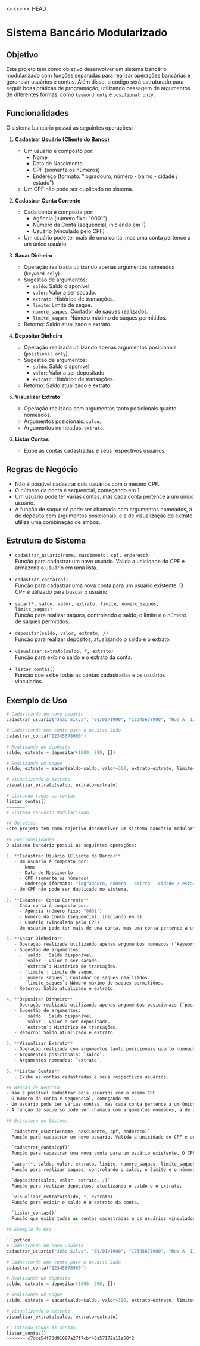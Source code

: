 <<<<<<< HEAD
# Sistema Bancário Modularizado

## Objetivo
Este projeto tem como objetivo desenvolver um sistema bancário modularizado com funções separadas para realizar operações bancárias e gerenciar usuários e contas. Além disso, o código será estruturado para seguir boas práticas de programação, utilizando passagem de argumentos de diferentes formas, como `keyword only` e `positional only`.

## Funcionalidades
O sistema bancário possui as seguintes operações:

1. **Cadastrar Usuário (Cliente do Banco)**
   - Um usuário é composto por:
     - Nome
     - Data de Nascimento
     - CPF (somente os números)
     - Endereço (formato: "logradouro, número - bairro - cidade / estado")
   - Um CPF não pode ser duplicado no sistema.

2. **Cadastrar Conta Corrente**
   - Cada conta é composta por:
     - Agência (número fixo: "0001")
     - Número da Conta (sequencial, iniciando em 1)
     - Usuário (vinculado pelo CPF)
   - Um usuário pode ter mais de uma conta, mas uma conta pertence a um único usuário.

3. **Sacar Dinheiro**
   - Operação realizada utilizando apenas argumentos nomeados (`keyword only`).
   - Sugestão de argumentos:
     - `saldo`: Saldo disponível.
     - `valor`: Valor a ser sacado.
     - `extrato`: Histórico de transações.
     - `limite`: Limite de saque.
     - `numero_saques`: Contador de saques realizados.
     - `limite_saques`: Número máximo de saques permitidos.
   - Retorno: Saldo atualizado e extrato.

4. **Depositar Dinheiro**
   - Operação realizada utilizando apenas argumentos posicionais (`positional only`).
   - Sugestão de argumentos:
     - `saldo`: Saldo disponível.
     - `valor`: Valor a ser depositado.
     - `extrato`: Histórico de transações.
   - Retorno: Saldo atualizado e extrato.

5. **Visualizar Extrato**
   - Operação realizada com argumentos tanto posicionais quanto nomeados.
   - Argumentos posicionais: `saldo`.
   - Argumentos nomeados: `extrato`.
   
6. **Listar Contas**
   - Exibe as contas cadastradas e seus respectivos usuários.

## Regras de Negócio
- Não é possível cadastrar dois usuários com o mesmo CPF.
- O número da conta é sequencial, começando em 1.
- Um usuário pode ter várias contas, mas cada conta pertence a um único usuário.
- A função de saque só pode ser chamada com argumentos nomeados, a de depósito com argumentos posicionais, e a de visualização do extrato utiliza uma combinação de ambos.

## Estrutura do Sistema

- `cadastrar_usuario(nome, nascimento, cpf, endereco)`  
  Função para cadastrar um novo usuário. Valida a unicidade do CPF e armazena o usuário em uma lista.

- `cadastrar_conta(cpf)`  
  Função para cadastrar uma nova conta para um usuário existente. O CPF é utilizado para buscar o usuário.

- `sacar(*, saldo, valor, extrato, limite, numero_saques, limite_saques)`  
  Função para realizar saques, controlando o saldo, o limite e o número de saques permitidos.

- `depositar(saldo, valor, extrato, /)`  
  Função para realizar depósitos, atualizando o saldo e o extrato.

- `visualizar_extrato(saldo, *, extrato)`  
  Função para exibir o saldo e o extrato da conta.

- `listar_contas()`  
  Função que exibe todas as contas cadastradas e os usuários vinculados.

## Exemplo de Uso

```python
# Cadastrando um novo usuário
cadastrar_usuario("João Silva", "01/01/1990", "12345678900", "Rua A, 123 - Centro - Cidade / SP")

# Cadastrando uma conta para o usuário João
cadastrar_conta("12345678900")

# Realizando um depósito
saldo, extrato = depositar(1000, 200, [])

# Realizando um saque
saldo, extrato = sacar(saldo=saldo, valor=300, extrato=extrato, limite=500, numero_saques=0, limite_saques=3)

# Visualizando o extrato
visualizar_extrato(saldo, extrato=extrato)

# Listando todas as contas
listar_contas()
=======
# Sistema Bancário Modularizado

## Objetivo
Este projeto tem como objetivo desenvolver um sistema bancário modularizado com funções separadas para realizar operações bancárias e gerenciar usuários e contas. Além disso, o código será estruturado para seguir boas práticas de programação, utilizando passagem de argumentos de diferentes formas, como `keyword only` e `positional only`.

## Funcionalidades
O sistema bancário possui as seguintes operações:

1. **Cadastrar Usuário (Cliente do Banco)**
   - Um usuário é composto por:
     - Nome
     - Data de Nascimento
     - CPF (somente os números)
     - Endereço (formato: "logradouro, número - bairro - cidade / estado")
   - Um CPF não pode ser duplicado no sistema.

2. **Cadastrar Conta Corrente**
   - Cada conta é composta por:
     - Agência (número fixo: "0001")
     - Número da Conta (sequencial, iniciando em 1)
     - Usuário (vinculado pelo CPF)
   - Um usuário pode ter mais de uma conta, mas uma conta pertence a um único usuário.

3. **Sacar Dinheiro**
   - Operação realizada utilizando apenas argumentos nomeados (`keyword only`).
   - Sugestão de argumentos:
     - `saldo`: Saldo disponível.
     - `valor`: Valor a ser sacado.
     - `extrato`: Histórico de transações.
     - `limite`: Limite de saque.
     - `numero_saques`: Contador de saques realizados.
     - `limite_saques`: Número máximo de saques permitidos.
   - Retorno: Saldo atualizado e extrato.

4. **Depositar Dinheiro**
   - Operação realizada utilizando apenas argumentos posicionais (`positional only`).
   - Sugestão de argumentos:
     - `saldo`: Saldo disponível.
     - `valor`: Valor a ser depositado.
     - `extrato`: Histórico de transações.
   - Retorno: Saldo atualizado e extrato.

5. **Visualizar Extrato**
   - Operação realizada com argumentos tanto posicionais quanto nomeados.
   - Argumentos posicionais: `saldo`.
   - Argumentos nomeados: `extrato`.
   
6. **Listar Contas**
   - Exibe as contas cadastradas e seus respectivos usuários.

## Regras de Negócio
- Não é possível cadastrar dois usuários com o mesmo CPF.
- O número da conta é sequencial, começando em 1.
- Um usuário pode ter várias contas, mas cada conta pertence a um único usuário.
- A função de saque só pode ser chamada com argumentos nomeados, a de depósito com argumentos posicionais, e a de visualização do extrato utiliza uma combinação de ambos.

## Estrutura do Sistema

- `cadastrar_usuario(nome, nascimento, cpf, endereco)`  
  Função para cadastrar um novo usuário. Valida a unicidade do CPF e armazena o usuário em uma lista.

- `cadastrar_conta(cpf)`  
  Função para cadastrar uma nova conta para um usuário existente. O CPF é utilizado para buscar o usuário.

- `sacar(*, saldo, valor, extrato, limite, numero_saques, limite_saques)`  
  Função para realizar saques, controlando o saldo, o limite e o número de saques permitidos.

- `depositar(saldo, valor, extrato, /)`  
  Função para realizar depósitos, atualizando o saldo e o extrato.

- `visualizar_extrato(saldo, *, extrato)`  
  Função para exibir o saldo e o extrato da conta.

- `listar_contas()`  
  Função que exibe todas as contas cadastradas e os usuários vinculados.

## Exemplo de Uso

```python
# Cadastrando um novo usuário
cadastrar_usuario("João Silva", "01/01/1990", "12345678900", "Rua A, 123 - Centro - Cidade / SP")

# Cadastrando uma conta para o usuário João
cadastrar_conta("12345678900")

# Realizando um depósito
saldo, extrato = depositar(1000, 200, [])

# Realizando um saque
saldo, extrato = sacar(saldo=saldo, valor=300, extrato=extrato, limite=500, numero_saques=0, limite_saques=3)

# Visualizando o extrato
visualizar_extrato(saldo, extrato=extrato)

# Listando todas as contas
listar_contas()
>>>>>>> c7dce54f73d91087a27f7cbf40a57172a11e50f2
